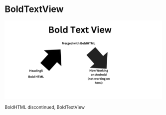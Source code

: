 # BoldTextView

<img src="https://raw.githubusercontent.com/bextdev797/BoldTextView/main/Bold%20Text%20View.png" alt="banner.png">


BoldHTML discontinued, BoldTextView 
